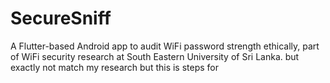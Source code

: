 # SecureSniff
A Flutter-based Android app to audit WiFi password strength ethically, part of WiFi security research at South Eastern University of Sri Lanka.
but exactly not match my research but this is steps for
